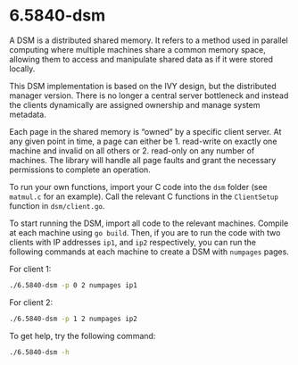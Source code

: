 # 6.5840-dsm
A DSM is a distributed shared memory. It refers to a method used in parallel computing where multiple machines share a common memory space, allowing them to access and manipulate shared data as if it were stored locally. 

This DSM implementation is based on the IVY design, but the distributed manager version. There is no longer a central server bottleneck and instead the clients dynamically are assigned ownership and manage system metadata.

Each page in the shared memory is “owned” by a specific client server. At any given point in time, a page can either be 1. read-write on exactly one machine and invalid on all others or 2. read-only on any number of machines. The library will handle all page faults and grant the necessary permissions to complete an operation. 

To run your own functions, import your C code into the `dsm` folder (see `matmul.c` for an example). Call the relevant C functions in the `ClientSetup` function in `dsm/client.go`.

To start running the DSM, import all code to the relevant machines. Compile at each machine using `go build`. Then, if you are to run the code with two clients with IP addresses `ip1`, and `ip2` respectively, you can run the following commands at each machine to create a DSM with `numpages` pages.

For client 1:
```bash
./6.5840-dsm -p 0 2 numpages ip1
```

For client 2: 
```bash
./6.5840-dsm -p 1 2 numpages ip2
```

To get help, try the following command:
```bash
./6.5840-dsm -h
```